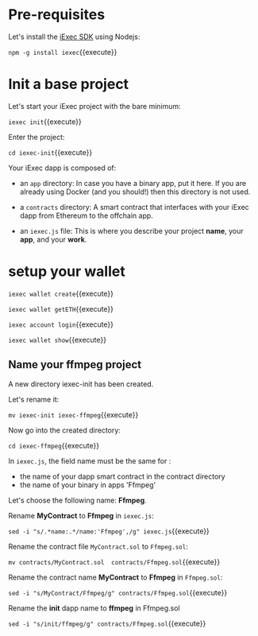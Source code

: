 # Pre-requisites
Let's install the [iExec SDK](https://github.com/iExecBlockchainComputing/iexec-sdk) using Nodejs:

`npm -g install iexec`{{execute}}

# Init a base project

Let's start your iExec project with the bare minimum:

`iexec init`{{execute}}

Enter the project:

`cd iexec-init`{{execute}}

Your iExec dapp is composed of:

* an ```app``` directory: In case you have a binary app, put it here. If you are already using Docker (and you should!) then this directory is not used.

* a ```contracts``` directory: A smart contract that interfaces with your iExec dapp from Ethereum to the offchain app.

* an ```iexec.js``` file: This is where you describe your project **name**, your **app**, and your **work**.

# setup your wallet

`iexec wallet create`{{execute}}

`iexec wallet getETH`{{execute}}

`iexec account login`{{execute}}

`iexec wallet show`{{execute}}

## Name your ffmpeg project

A new directory iexec-init has been created.

Let's rename it:

`mv iexec-init iexec-ffmpeg`{{execute}}

Now go into the created directory:

`cd iexec-ffmpeg`{{execute}}


In ```iexec.js```, the field name must be the same for :
  - the name of your dapp smart contract in the contract directory
  - the name of your binary in apps 'Ffmpeg'

Let's choose the following name: **Ffmpeg**.

Rename **MyContract** to **Ffmpeg** in ```iexec.js```:

`sed -i "s/.*name:.*/name:'Ffmpeg',/g" iexec.js`{{execute}}


Rename the contract file ```MyContract.sol``` to ```Ffmpeg.sol```:

`mv contracts/MyContract.sol  contracts/Ffmpeg.sol`{{execute}}


Rename the contract name **MyContract** to **Ffmpeg** in ```Ffmpeg.sol```:

`sed -i "s/MyContract/Ffmpeg/g" contracts/Ffmpeg.sol`{{execute}}

Rename the **init** dapp name to **ffmpeg** in Ffmpeg.sol

`sed -i "s/init/ffmpeg/g" contracts/Ffmpeg.sol`{{execute}}
